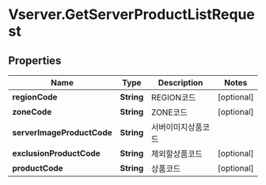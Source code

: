 # Vserver.GetServerProductListRequest

## Properties
Name | Type | Description | Notes
------------ | ------------- | ------------- | -------------
**regionCode** | **String** | REGION코드 | [optional] 
**zoneCode** | **String** | ZONE코드 | [optional] 
**serverImageProductCode** | **String** | 서버이미지상품코드 | 
**exclusionProductCode** | **String** | 제외할상품코드 | [optional] 
**productCode** | **String** | 상품코드 | [optional] 


